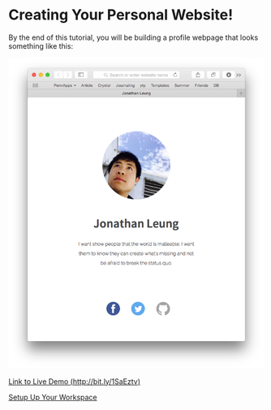 # Creating Your Personal Website!

By the end of this tutorial, you will be building a profile webpage that looks something like this:

![](img/final_screenshot.png)

[Link to Live Demo (http://bit.ly/1SaEztv)](https://rawgit.com/hackedu/hack-camp/cohort_4-portfolio/cohort_4/playbook/workshops/portfolio/src/final_portfolio/index.html)

[Setup Up Your Workspace](c9.md)